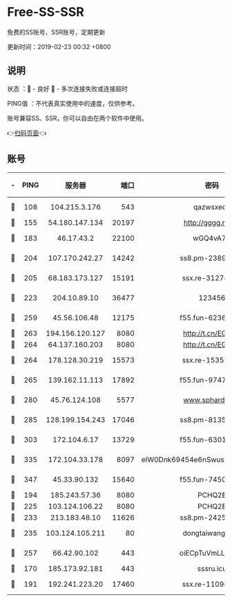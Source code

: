# Free-SS-SSR

免费的SS账号、SSR账号，定期更新

更新时间：2019-02-23 00:32 +0800

## 说明

状态     ：🙂 - 良好 🙁 - 多次连接失败或连接超时

PING值   ：不代表真实使用中的速度，仅供参考。

账号兼容SS、SSR，你可以自由在两个软件中使用。

👉[扫码页面](https://liesauer.github.io/free-ss-ssr.github.io/)👈

## 账号

|-|PING|服务器|端口|密码|加密方式|区域|
|:----:|:----:|:-----:|-----:|:----:|:----:|:----:|
|🙂|108|104.215.3.176|543|qazwsxedc|aes-256-gcm|JP|
|🙂|155|54.180.147.134|20197|http://gggg.rocks|chacha20|KR|
|🙂|183|46.17.43.2|22100|wGQ4vA7D|aes-256-gcm|RU|
|🙂|204|107.170.242.27|14242|ss8.pm-23899495|aes-256-cfb|US|
|🙂|205|68.183.173.127|15191|ssx.re-31278035|aes-256-cfb|US|
|🙂|223|204.10.89.10|36477|123456|aes-256-cfb|US|
|🙂|259|45.56.106.48|12175|f55.fun-62365029|aes-256-cfb|US|
|🙂|263|194.156.120.127|8080|http://t.cn/EGJIyrl|rc4-md5|RU|
|🙂|264|64.137.160.203|8080|http://t.cn/EGJIyrl|rc4-md5|CA|
|🙂|264|178.128.30.219|15573|ssx.re-15357088|aes-256-cfb|SG|
|🙂|265|139.162.11.113|17892|f55.fun-97471497|aes-256-cfb|SG|
|🙂|280|45.76.124.108|5577|www.sphard.com|aes-256-cfb|AU|
|🙂|285|128.199.154.243|17046|ss8.pm-81354782|aes-256-cfb|SG|
|🙂|303|172.104.6.17|13729|f55.fun-63016216|aes-256-cfb|US|
|🙂|335|172.104.33.178|8097|eIW0Dnk69454e6nSwuspv9DmS201tQ0D|aes-256-cfb|SG|
|🙂|347|45.33.90.132|15640|f55.fun-74501505|aes-256-cfb|US|
|🙂|194|185.243.57.36|8080|PCHQ2E|rc4-md5|US|
|🙂|225|103.124.106.22|8080|PCHQ2E|rc4-md5|US|
|🙂|233|213.183.48.10|11626|ss8.pm-24251801|rc4-md5|RU|
|🙂|235|103.124.105.211|80|dongtaiwang.com|aes-256-cfb|US|
|🙂|257|66.42.90.102|443|oiECpTuVmLLxk4Ts|aes-256-cfb|US|
|🙁|170|185.173.92.181|443|sssru.icu|rc4-md5|RU|
|🙁|191|192.241.223.20|17460|ssx.re-11098249|aes-256-cfb|US|
